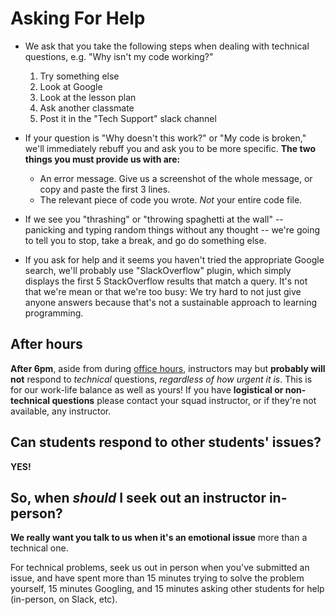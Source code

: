 # Asking For Help

- We ask that you take the following steps when dealing with technical questions, e.g. "Why isn't my code working?"
  1. Try something else
  2. Look at Google
  3. Look at the lesson plan
  4. Ask another classmate
  5. Post it in the "Tech Support" slack channel
  
- If your question is "Why doesn't this work?" or "My code is broken," we'll immediately rebuff you and ask you to be more specific. **The two things you must provide us with are:**
  - An error message. Give us a screenshot of the whole message, or copy and paste the first 3 lines.
  - The relevant piece of code you wrote. *Not* your entire code file.
  
- If we see you "thrashing" or "throwing spaghetti at the wall" -- panicking and typing random things without any thought -- we're going to tell you to stop, take a break, and go do something else.

- If you ask for help and it seems you haven't tried the appropriate Google search, we'll probably use "SlackOverflow" plugin, which simply displays the first 5 StackOverflow results that match a query. It's not that we're mean or that we're too busy: We try hard to not just give anyone answers because that's not a sustainable approach to learning programming.

## After hours

**After 6pm**, aside from during [office hours](office-hours.md), instructors may but **probably will not** respond to *technical* questions, *regardless of how urgent it is*. This is for our work-life balance as well as yours! If you have **logistical or non-technical questions** please contact your squad instructor, or if they're not available, any instructor.

## Can students respond to other students' issues?
**YES!**

## So, when *should* I seek out an instructor in-person?
**We really want you talk to us when it's an emotional issue** more than a technical one.

For technical problems, seek us out in person when you've submitted an issue, and have spent more than 15 minutes trying to solve the problem yourself, 15 minutes Googling, and 15 minutes asking other students for help (in-person, on Slack, etc).
